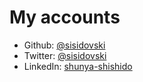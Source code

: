 # My accounts

- Github: [@sisidovski](https://github.com/sisidovski)
- Twitter: [@sisidovski](https://twitter.com/sisidovski)
- LinkedIn: [shunya-shishido](https://www.linkedin.com/in/shunya-shishido/)